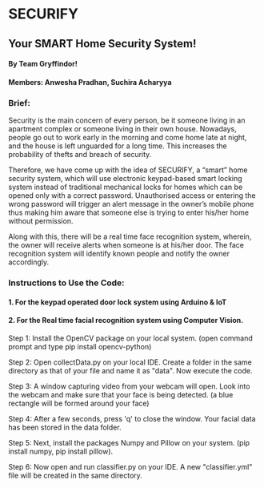 # SECURIFY
## Your SMART Home Security System!
#### By Team Gryffindor!
#### Members: Anwesha Pradhan, Suchira Acharyya

### Brief:
Security is the main concern of every person, be it someone living in an apartment complex or someone living in their own house. 
Nowadays, people go out to work early in the morning and come home late at night, and the house is left unguarded for a long time. 
This increases the probability of thefts and breach of security.<p></p>
Therefore, we have come up with the idea of SECURIFY, a “smart” home security system, which will use electronic keypad-based smart locking system instead of traditional mechanical locks for homes which can be opened only with a correct password. Unauthorised access or entering the wrong password will trigger an alert message in the owner’s mobile phone thus making him aware that someone else is trying to enter his/her home without permission. 

Along with this, there will be a real time face recognition system, wherein, the owner will receive alerts when someone is at his/her door. The face recognition system will identify known people and notify the owner accordingly.

### Instructions to Use the Code:
#### 1. For the keypad operated door lock system using Arduino & IoT

#### 2. For the Real time facial recognition system using Computer Vision.
Step 1: Install the OpenCV package on your local system. (open command prompt and type pip install opencv-python)

Step 2: Open collectData.py on your local IDE. Create a folder in the same directory as that of your file and name it as "data". Now execute the code.

Step 3: A window capturing video from your webcam will open. Look into the webcam and make sure that your face is being detected. (a blue rectangle will be formed around your face)

Step 4: After a few seconds, press 'q' to close the window. Your facial data has been stored in the data folder.

Step 5: Next, install the packages Numpy and Pillow on your system. (pip install numpy, pip install pillow).

Step 6: Now open and run classifier.py on your IDE. A new "classifier.yml" file will be created in the same directory.
